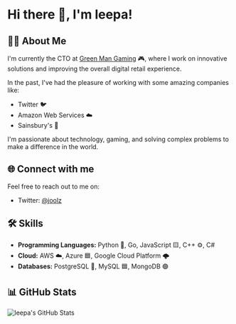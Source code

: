 # Hi there 👋, I'm leepa! 

## 👨‍💻 About Me

I'm currently the CTO at [Green Man Gaming](https://www.greenmangaming.com/) 🎮, where I work on innovative solutions and improving the overall digital retail experience.

In the past, I've had the pleasure of working with some amazing companies like:

- Twitter 🐦
- Amazon Web Services ☁️
- Sainsbury's 🛒

I'm passionate about technology, gaming, and solving complex problems to make a difference in the world.

## 🌐 Connect with me

Feel free to reach out to me on:

- Twitter: [@joolz](https://twitter.com/joolz)

## 🛠️ Skills

- **Programming Languages:** Python 🐍, Go, JavaScript 🟨, C++ ⚙️, C#
- **Cloud:** AWS ☁️, Azure 🟦, Google Cloud Platform 🌩️
- **Databases:** PostgreSQL 🐘, MySQL 🟦, MongoDB 🟢

## 📊 GitHub Stats

![leepa's GitHub Stats](https://github-readme-stats.vercel.app/api?username=leepa&show_icons=true&theme=radical)
